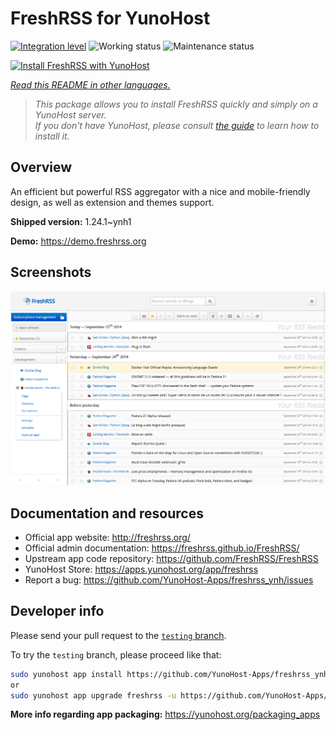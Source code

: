 <!--
N.B.: This README was automatically generated by <https://github.com/YunoHost/apps/tree/master/tools/readme_generator>
It shall NOT be edited by hand.
-->

# FreshRSS for YunoHost

[![Integration level](https://dash.yunohost.org/integration/freshrss.svg)](https://dash.yunohost.org/appci/app/freshrss) ![Working status](https://ci-apps.yunohost.org/ci/badges/freshrss.status.svg) ![Maintenance status](https://ci-apps.yunohost.org/ci/badges/freshrss.maintain.svg)

[![Install FreshRSS with YunoHost](https://install-app.yunohost.org/install-with-yunohost.svg)](https://install-app.yunohost.org/?app=freshrss)

*[Read this README in other languages.](./ALL_README.md)*

> *This package allows you to install FreshRSS quickly and simply on a YunoHost server.*  
> *If you don't have YunoHost, please consult [the guide](https://yunohost.org/install) to learn how to install it.*

## Overview

An efficient but powerful RSS aggregator with a nice and mobile-friendly design, as well as extension and themes support.


**Shipped version:** 1.24.1~ynh1

**Demo:** <https://demo.freshrss.org>

## Screenshots

![Screenshot of FreshRSS](./doc/screenshots/screenshot.png)

## Documentation and resources

- Official app website: <http://freshrss.org/>
- Official admin documentation: <https://freshrss.github.io/FreshRSS/>
- Upstream app code repository: <https://github.com/FreshRSS/FreshRSS>
- YunoHost Store: <https://apps.yunohost.org/app/freshrss>
- Report a bug: <https://github.com/YunoHost-Apps/freshrss_ynh/issues>

## Developer info

Please send your pull request to the [`testing` branch](https://github.com/YunoHost-Apps/freshrss_ynh/tree/testing).

To try the `testing` branch, please proceed like that:

```bash
sudo yunohost app install https://github.com/YunoHost-Apps/freshrss_ynh/tree/testing --debug
or
sudo yunohost app upgrade freshrss -u https://github.com/YunoHost-Apps/freshrss_ynh/tree/testing --debug
```

**More info regarding app packaging:** <https://yunohost.org/packaging_apps>
